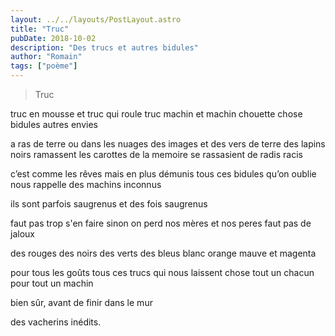 ```yaml
---
layout: ../../layouts/PostLayout.astro
title: "Truc"
pubDate: 2018-10-02
description: "Des trucs et autres bidules"
author: "Romain"
tags: ["poème"]
---
```


> Truc

truc en mousse et truc qui roule
truc machin
et machin chouette
chose bidules
autres envies

a ras de terre ou dans les nuages
des images et des vers de terre
des lapins noirs
ramassent les carottes de la memoire
se rassasient de radis racis

c’est comme les rêves mais en plus démunis
tous ces bidules qu’on oublie
nous rappelle des machins inconnus

ils sont parfois saugrenus
et des fois saugrenus

faut pas trop s'en faire
sinon on perd nos mères
et nos peres
faut pas de jaloux

des rouges des noirs des verts des bleus
blanc orange mauve et magenta

pour tous les goûts
tous ces trucs qui nous laissent chose
tout un chacun pour tout un machin

bien sûr,
avant de finir dans le mur

des vacherins inédits.
